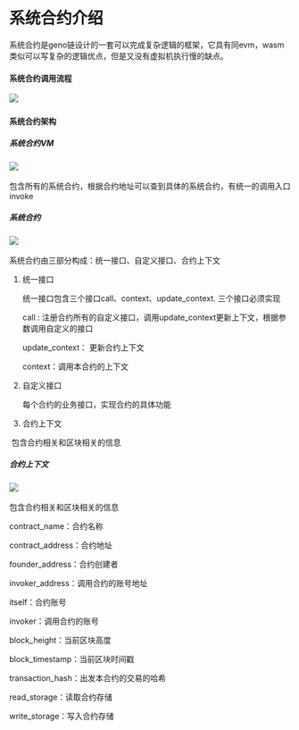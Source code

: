 # 系统合约介绍

系统合约是geno链设计的一套可以完成复杂逻辑的框架，它具有同evm，wasm类似可以写复杂的逻辑优点，但是又没有虚拟机执行慢的缺点。



#### 系统合约调用流程

![](..\..\..\img\e2e6da35-06d6-44c2-a4ec-5f73c833fb17.jpeg)

#### 系统合约架构

##### 系统合约VM

![](..\..\..\img\1736848578219.png)

包含所有的系统合约，根据合约地址可以查到具体的系统合约，有统一的调用入口invoke



##### 系统合约

![](..\..\..\img\1736848595240.png)

系统合约由三部分构成：统一接口、自定义接口、合约上下文

1. 统一接口 

   统一接口包含三个接口call、context、update_context. 三个接口必须实现

   call : 注册合约所有的自定义接口，调用update_context更新上下文，根据参数调用自定义的接口

   update_context： 更新合约上下文

   context：调用本合约的上下文

   

2. 自定义接口

   每个合约的业务接口，实现合约的具体功能

   

3. 合约上下文

​		包含合约相关和区块相关的信息



##### 合约上下文

![](..\..\..\img\1736848608413.png)

包含合约相关和区块相关的信息

contract_name：合约名称

contract_address：合约地址

founder_address：合约创建者

invoker_address：调用合约的账号地址

itself：合约账号

invoker：调用合约的账号

block_height：当前区块高度

block_timestamp：当前区块时间戳

transaction_hash：出发本合约的交易的哈希

read_storage：读取合约存储

write_storage：写入合约存储

